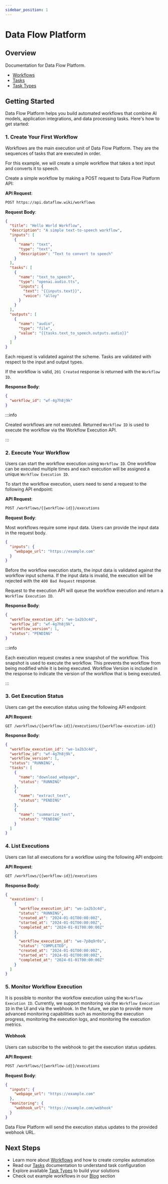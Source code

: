 ```yaml
---
sidebar_position: 1
---
```


# Data Flow Platform

## Overview

Documentation for Data Flow Platform.

- [Workflows](/docs/workflows)
- [Tasks](/docs/tasks)
- [Task Types](/docs/task-types)

## Getting Started

Data Flow Platform helps you build automated workflows that combine AI models, application integrations, and data processing tasks. Here's how to get started:

### 1. Create Your First Workflow

Workflows are the main execution unit of Data Flow Platform. They are the sequences of tasks that are executed in order.

For this example, we will create a simple workflow that takes a text input and converts it to speech.

Create a simple workflow by making a POST request to Data Flow Platform API:

**API Request**:

```bash
POST https://api.dataflow.wiki/workflows
```

**Request Body**:

```json
{
  "title": "Hello World Workflow",
  "description": "A simple text-to-speech workflow",
  "inputs": [
    {
      "name": "text",
      "type": "text",
      "description": "Text to convert to speech"
    }
  ],
  "tasks": [
    {
      "name": "text_to_speech",
      "type": "openai.audio.tts",
      "inputs": {
        "text": "{{inputs.text}}",
        "voice": "alloy"
      }
    }
  ],
  "outputs": [
    {
      "name": "audio",
      "type": "file",
      "value": "{{tasks.text_to_speech.outputs.audio}}"
    }
  ]
}
```

Each request is validated against the scheme. Tasks are validated with respect to the input and output types.

If the workflow is valid, `201 Created` response is returned with the `Workflow ID`.

**Response Body**:

```json
{
  "workflow_id": "wf-4g7h8j9k"
}
```

:::info

Created workflows are not executed. Returned `Workflow ID` is used to execute the workflow via the Workflow Execution API.

:::

### 2. Execute Your Workflow

Users can start the workflow execution using `Workflow ID`. One workflow can be executed multiple times and each execution will be assigned a unique `Workflow Execution ID`.

To start the workflow execution, users need to send a request to the following API endpoint:

**API Request**:

```bash
POST /workflows/{{workflow-id}}/executions
```

**Request Body**:

Most workflows require some input data. Users can provide the input data in the request body.

```json
{
  "inputs": {
    "webpage_url": "https://example.com"
  }
}
```

Before the workflow execution starts, the input data is validated against the workflow input schema. If the input data is invalid, the execution will be rejected with the `400 Bad Request` response.

Request to the execution API will queue the workflow execution and return a `Workflow Execution ID`.

**Response Body**:

```json
{
  "workflow_execution_id": "we-1a2b3c4d",
  "workflow_id": "wf-4g7h8j9k",
  "workflow_version": 1,
  "status": "PENDING"
}
```

:::info

Each execution request creates a new snapshot of the workflow. This snapshot is used to execute the workflow. This prevents the workflow from being modified while it is being executed. Workflow Version is included in the response to indicate the version of the workflow that is being executed.

:::

### 3. Get Execution Status

Users can get the execution status using the following API endpoint:

**API Request**:

```
GET /workflows/{{workflow-id}}/executions/{{workflow-execution-id}}
```

**Response Body**:

```json
{
  "workflow_execution_id": "we-1a2b3c4d",
  "workflow_id": "wf-4g7h8j9k",
  "workflow_version": 1,
  "status": "RUNNING",
  "tasks": [
    {
      "name": "download_webpage",
      "status": "RUNNING"
    },
    {
      "name": "extract_text",
      "status": "PENDING"
    },
    {
      "name": "summarize_text",
      "status": "PENDING"
    }
  ]
}
```

### 4. List Executions

Users can list all executions for a workflow using the following API endpoint:

**API Request**:

```bash
GET /workflows/{{workflow-id}}/executions
```

**Response Body**:

```json
{
  "executions": [
    {
      "workflow_execution_id": "we-1a2b3c4d",
      "status": "RUNNING",
      "created_at": "2024-01-01T00:00:00Z",
      "started_at": "2024-01-01T00:00:00Z",
      "completed_at": "2024-01-01T00:00:00Z"
    },
    {
      "workflow_execution_id": "we-7p8q9r0s",
      "status": "COMPLETED",
      "created_at": "2024-01-01T00:00:00Z",
      "started_at": "2024-01-01T00:00:00Z",
      "completed_at": "2024-01-01T00:00:00Z"
    }
  ]
}
```

### 5. Monitor Workflow Execution

It is possible to monitor the workflow execution using the `Workflow Execution ID`. Currently, we support monitoring via the `Workflow Execution ID` in the UI and via the webhook. In the future, we plan to provide more advanced monitoring capabilities such as monitoring the execution progress, monitoring the execution logs, and monitoring the execution metrics.

#### Webhook

Users can subscribe to the webhook to get the execution status updates.

**API Request**:

```bash
POST /workflows/{{workflow-id}}/executions
```

**Request Body**:

```json
{
  "inputs": {
    "webpage_url": "https://example.com"
  },
  "monitoring": {
    "webhook_url": "https://example.com/webhook"
  }
}
```

Data Flow Platform will send the execution status updates to the provided webhook URL.

## Next Steps

- Learn more about [Workflows](/docs/workflows) and how to create complex automation
- Read our [Tasks](/docs/tasks) documentation to understand task configuration
- Explore available [Task Types](/docs/task-types) to build your solutions
- Check out example workflows in our [Blog](/blog) section
